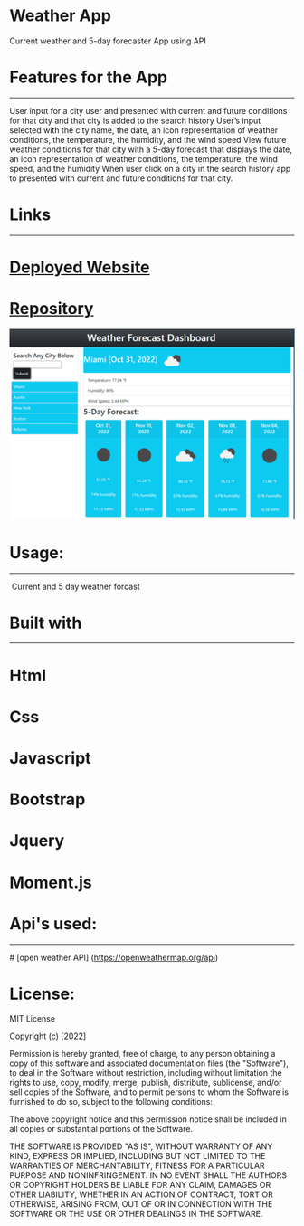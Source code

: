 # Weather App 

Current weather and 5-day forecaster App using API

# Features for the App 
-----------------------------------------------------------------------  
User input  for a city user and presented with current and future conditions for that city and that city is added to the search history
User’s input selected with the city name, the date, an icon representation of weather conditions, the temperature, the humidity, and the wind speed
View future weather conditions for that city with a 5-day forecast that displays the date, an icon representation of weather conditions, the temperature, the wind speed, and the humidity
When user click on a city in the search history app to presented with current and future conditions for that city.


# Links
-----------------------------------------------------------------------
# [Deployed Website](https://micky-ad.github.io/Weather-App/)
# [Repository](https://github.com/Micky-Ad/Weather-App)

 ![alt text](./assets/image/Screenshot.PNG)

# Usage:
----------------------------------------------------------------------
​ Current and 5 day weather forcast
# Built with
-----------------------------------------------------------------------
 # Html
 # Css
 # Javascript
 # Bootstrap
 # Jquery
 # Moment.js


# Api's used:
-----------------------------------------------------------------------
​# [open weather API] (https://openweathermap.org/api)


# License:

MIT License

  Copyright (c) [2022]

Permission is hereby granted, free of charge, to any person obtaining a copy of this software and associated documentation files (the "Software"), to deal in the Software without restriction, including without limitation the rights to use, copy, modify, merge, publish, distribute, sublicense, and/or sell copies of the Software, and to permit persons to whom the Software is furnished to do so, subject to the following conditions:

The above copyright notice and this permission notice shall be included in all copies or substantial portions of the Software.

THE SOFTWARE IS PROVIDED "AS IS", WITHOUT WARRANTY OF ANY KIND, EXPRESS OR IMPLIED, INCLUDING BUT NOT LIMITED TO THE WARRANTIES OF MERCHANTABILITY, FITNESS FOR A PARTICULAR PURPOSE AND NONINFRINGEMENT. IN NO EVENT SHALL THE AUTHORS OR COPYRIGHT HOLDERS BE LIABLE FOR ANY CLAIM, DAMAGES OR OTHER LIABILITY, WHETHER IN AN ACTION OF CONTRACT, TORT OR OTHERWISE, ARISING FROM, OUT OF OR IN CONNECTION WITH THE SOFTWARE OR THE USE OR OTHER DEALINGS IN THE SOFTWARE.
